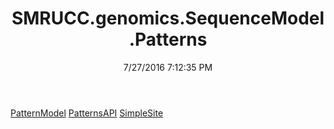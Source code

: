 ﻿---
title: SMRUCC.genomics.SequenceModel.Patterns
date: 7/27/2016 7:12:35 PM
---

[PatternModel](T-SMRUCC.genomics.SequenceModel.Patterns.PatternModel.html)
[PatternsAPI](T-SMRUCC.genomics.SequenceModel.Patterns.PatternsAPI.html)
[SimpleSite](T-SMRUCC.genomics.SequenceModel.Patterns.SimpleSite.html)
